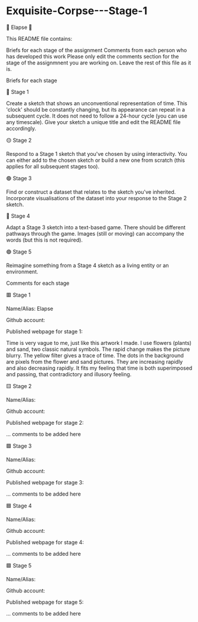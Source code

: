# Exquisite-Corpse---Stage-1
🔻 Elapse 🔻

This README file contains:

Briefs for each stage of the assignment
Comments from each person who has developed this work
Please only edit the comments section for the stage of the assignmnent you are working on. Leave the rest of this file as it is.

Briefs for each stage

🔴 Stage 1

Create a sketch that shows an unconventional representation of time. This 'clock' should be constantly changing, but its appearance can repeat in a subsequent cycle. It does not need to follow a 24-hour cycle (you can use any timescale). Give your sketch a unique title and edit the README file accordingly.

🟡 Stage 2

Respond to a Stage 1 sketch that you've chosen by using interactivity. You can either add to the chosen sketch or build a new one from scratch (this applies for all subsequent stages too).

🟢 Stage 3

Find or construct a dataset that relates to the sketch you've inherited. Incorporate visualisations of the dataset into your response to the Stage 2 sketch.

🔵 Stage 4

Adapt a Stage 3 sketch into a text-based game. There should be different pathways through the game. Images (still or moving) can accompany the words (but this is not required).

🟣 Stage 5

Reimagine something from a Stage 4 sketch as a living entity or an environment.

Comments for each stage

🟥 Stage 1

Name/Alias: Elapse

Github account:

Published webpage for stage 1: 

Time is very vague to me, just like this artwork I made. I use flowers (plants) and sand, two classic natural symbols. The rapid change makes the picture blurry. The yellow filter gives a trace of time. The dots in the background are pixels from the flower and sand pictures. They are increasing rapidly and also decreasing rapidly. It fits my feeling that time is both superimposed and passing, that contradictory and illusory feeling.


🟨 Stage 2

Name/Alias:

Github account:

Published webpage for stage 2:

... comments to be added here

🟩 Stage 3

Name/Alias:

Github account:

Published webpage for stage 3:

... comments to be added here

🟦 Stage 4

Name/Alias:

Github account:

Published webpage for stage 4:

... comments to be added here

🟪 Stage 5

Name/Alias:

Github account:

Published webpage for stage 5:

... comments to be added here
